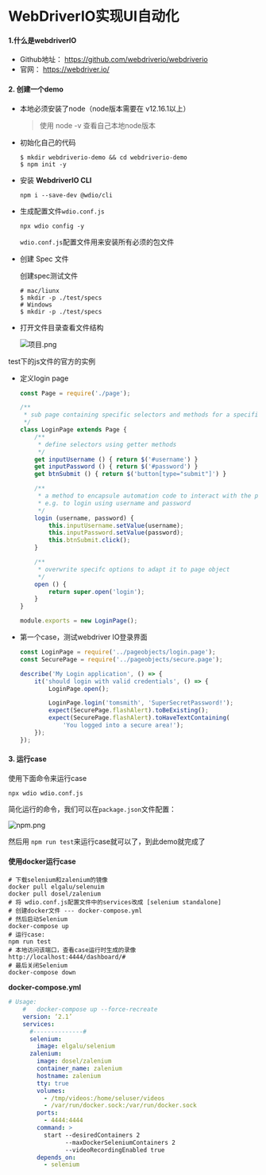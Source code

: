 # WebDriverIO实现UI自动化

#### 1.什么是webdriverIO

* Github地址： https://github.com/webdriverio/webdriverio
* 官网： https://webdriver.io/

#### 2. 创建一个demo

* 本地必须安装了node（node版本需要在 v12.16.1以上）

  > 使用 node -v 查看自己本地node版本

* 初始化自己的代码

  ```shell
  $ mkdir webdriverio-demo && cd webdriverio-demo
  $ npm init -y
  ```

* 安装 **WebdriverIO CLI**

  ```shell
  npm i --save-dev @wdio/cli
  ```

* 生成配置文件`wdio.conf.js`

  ```
  npx wdio config -y
  ```

  `wdio.conf.js`配置文件用来安装所有必须的包文件

* 创建 Spec 文件

  创建spec测试文件

  ```shell
  # mac/liunx
  $ mkdir -p ./test/specs
  # Windows
  $ mkdir -p ./test/specs
  ```

* 打开文件目录查看文件结构

   ![项目.png](https://i.loli.net/2020/12/20/dHotFDflNYu1Akh.jpg)

 test下的js文件的官方的实例

* 定义login page

  ```js
  const Page = require('./page');
  
  /**
   * sub page containing specific selectors and methods for a specific page
   */
  class LoginPage extends Page {
      /**
       * define selectors using getter methods
       */
      get inputUsername () { return $('#username') }
      get inputPassword () { return $('#password') }
      get btnSubmit () { return $('button[type="submit"]') }
  
      /**
       * a method to encapsule automation code to interact with the page
       * e.g. to login using username and password
       */
      login (username, password) {
          this.inputUsername.setValue(username);
          this.inputPassword.setValue(password);
          this.btnSubmit.click(); 
      }
  
      /**
       * overwrite specifc options to adapt it to page object
       */
      open () {
          return super.open('login');
      }
  }
  
  module.exports = new LoginPage();
  ```

* 第一个case，测试webdriver IO登录界面

  ```js
  const LoginPage = require('../pageobjects/login.page');
  const SecurePage = require('../pageobjects/secure.page');
  
  describe('My Login application', () => {
      it('should login with valid credentials', () => {
          LoginPage.open();
  
          LoginPage.login('tomsmith', 'SuperSecretPassword!');
          expect(SecurePage.flashAlert).toBeExisting();
          expect(SecurePage.flashAlert).toHaveTextContaining(
              'You logged into a secure area!');
      });
  });
  ```

#### 3. 运行case

使用下面命令来运行case

```shell
npx wdio wdio.conf.js
```

简化运行的命令，我们可以在`package.json`文件配置：

![npm.png](https://i.loli.net/2020/12/20/FXy2JDCYGuZKt5V.jpg)

然后用 `npm run test`来运行case就可以了，到此demo就完成了

#### 使用docker运行case

```shell
# 下载selenium和zalenium的镜像
docker pull elgalu/selenuim
docker pull dosel/zalenium
# 将 wdio.conf.js配置文件中的services改成 [selenium standalone]
# 创建docker文件 --- docker-compose.yml
# 然后启动Selenium
docker-compose up
# 运行case:
npm run test
# 本地访问该端口，查看case运行时生成的录像
http://localhost:4444/dashboard/#
# 最后关闭Selenium
docker-compose down
```

**docker-compose.yml**

```yml
# Usage:
    #   docker-compose up --force-recreate
    version: ‘2.1’
    services:
      #--------------#
      selenium:
        image: elgalu/selenium
      zalenium:
        image: dosel/zalenium
        container_name: zalenium
        hostname: zalenium
        tty: true
        volumes:
          - /tmp/videos:/home/seluser/videos
          - /var/run/docker.sock:/var/run/docker.sock
        ports:
          - 4444:4444
        command: >
          start --desiredContainers 2
                --maxDockerSeleniumContainers 2
                --videoRecordingEnabled true
        depends_on:
          - selenium
```


